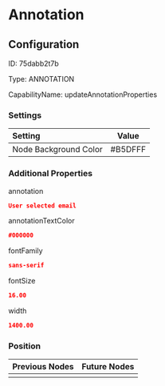 # Annotation
## Configuration
ID:  75dabb2t7b

Type: ANNOTATION 

CapabilityName: updateAnnotationProperties

### Settings
| Setting | Value  |
| :------------------------ | ---------------------------------------- |
| Node Background Color | #B5DFFF | 

 




### Additional Properties
annotation
 ```json 
User selected email
```


annotationTextColor
 ```json 
#000000
```


fontFamily
 ```json 
sans-serif
```


fontSize
 ```json 
16.00
```


width
 ```json 
1400.00
```




### Position
| Previous Nodes | Future Nodes |
| :------------- | ------------ |
|  |  |